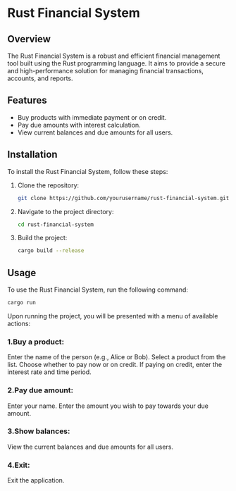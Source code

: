 # Rust Financial System

## Overview
The Rust Financial System is a robust and efficient financial management tool built using the Rust programming language. It aims to provide a secure and high-performance solution for managing financial transactions, accounts, and reports.

## Features
- Buy products with immediate payment or on credit.
- Pay due amounts with interest calculation.
- View current balances and due amounts for all users.

## Installation
To install the Rust Financial System, follow these steps:

1. Clone the repository:
    ```sh
    git clone https://github.com/yourusername/rust-financial-system.git
    ```
2. Navigate to the project directory:
    ```sh
    cd rust-financial-system
    ```
3. Build the project:
    ```sh
    cargo build --release
    ```

## Usage
To use the Rust Financial System, run the following command:
```sh
cargo run
```
Upon running the project, you will be presented with a menu of available actions:

### 1.Buy a product:
Enter the name of the person (e.g., Alice or Bob).
Select a product from the list.
Choose whether to pay now or on credit.
If paying on credit, enter the interest rate and time period.

### 2.Pay due amount:
Enter your name.
Enter the amount you wish to pay towards your due amount.

### 3.Show balances:
View the current balances and due amounts for all users.

### 4.Exit:
Exit the application.
